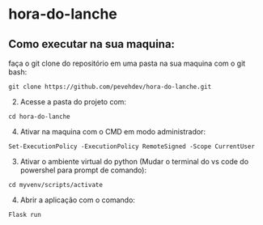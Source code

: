 # hora-do-lanche

## Como executar na sua maquina:

faça o git clone do repositório em uma pasta na sua maquina com o git bash:

```
git clone https://github.com/pevehdev/hora-do-lanche.git
```

2) Acesse a pasta do projeto com:
```
cd hora-do-lanche
```
4) Ativar na maquina com o CMD em modo administrador:

```
Set-ExecutionPolicy -ExecutionPolicy RemoteSigned -Scope CurrentUser
```
3) Ativar o ambiente virtual do python (Mudar o terminal do vs code do powershel para prompt de comando):

```
cd myvenv/scripts/activate
```
4) Abrir a aplicação com o comando:

```
Flask run
```
